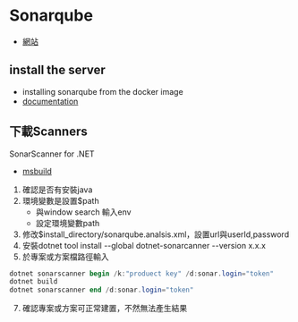 # Sonarqube

- [網站](https://www.sonarqube.org/developer-edition/?gads_campaign=SonarQube&gads_ad_group=SonarQube&gads_keyword=sonarqube&gclid=Cj0KCQiA0fr_BRDaARIsAABw4Eskk6Zb7-sNX0HarDMkKRl2lUXLR0qcQF1-GfaTfCZEYlo3dZC2BBcaAnDeEALw_wcB)

## install the server
- installing sonarqube from the docker image
- [documentation](https://docs.sonarqube.org/latest/setup/install-server/)

## 下載Scanners
SonarScanner for .NET
- [msbuild](https://docs.sonarqube.org/latest/analysis/scan/sonarscanner-for-msbuild/)

1. 確認是否有安裝java
2. 環境變數是設置$path
   - 與window search 輸入env
   - 設定環境變數path
4. 修改$install_directory/sonarqube.analsis.xml，設置url與userId,password
5. 安裝dotnet tool install --global dotnet-sonarcanner --version x.x.x
6. 於專案或方案檔路徑輸入
````powershell
dotnet sonarscanner begin /k:"produect key" /d:sonar.login="token"
dotnet build
dotnet sonarscanner end /d:sonar.login="token"
````
7. 確認專案或方案可正常建置，不然無法產生結果
